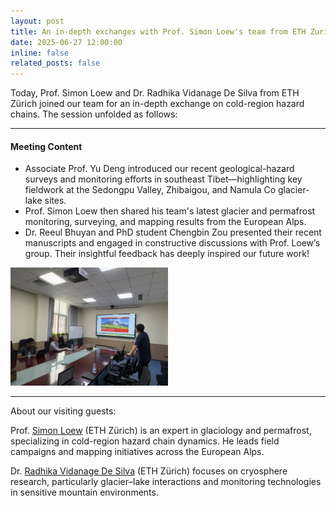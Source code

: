 ```yaml
---
layout: post
title: An in-depth exchanges with Prof. Simon Loew's team from ETH Zurich
date: 2025-06-27 12:00:00
inline: false
related_posts: false
---
```


Today, Prof. Simon Loew and Dr. Radhika Vidanage De Silva from ETH Zürich joined our team for an in-depth exchange on cold-region hazard chains. The session unfolded as follows:

---

#### Meeting Content

<ul>
    <li>Associate Prof. Yu Deng introduced our recent geological-hazard surveys and monitoring efforts in southeast Tibet—highlighting key fieldwork at the Sedongpu Valley, Zhibaigou, and Namula Co glacier-lake sites.</li>
    <li>Prof. Simon Loew then shared his team's latest glacier and permafrost monitoring, surveying, and mapping results from the European Alps.</li>
    <li>Dr. Reeul Bhuyan and PhD student Chengbin Zou presented their recent manuscripts and engaged in constructive discussions with Prof. Loew’s group. Their insightful feedback has deeply inspired our future work!</li>
</ul>

<img src="/assets/img/news-0627-01.jpg" alt="Group Discussion" width="50%">

---

About our visiting guests:

Prof. <a href="https://ethz.ch/staffnet/en/organisation/who-is-who/retired-professors/details.Nzk0MDA=.TGlzdC80MDEsLTc0NzY4NzYw.html">Simon Loew</a> (ETH Zürich) is an expert in glaciology and permafrost, specializing in cold-region hazard chain dynamics. He leads field campaigns and mapping initiatives across the European Alps.

Dr. <a href="https://eaps.ethz.ch/en/people/profile.MzIwMjQw.TGlzdC83NzMsOTI0MjA1OTI2.html">Radhika Vidanage De Silva</a> (ETH Zürich) focuses on cryosphere research, particularly glacier–lake interactions and monitoring technologies in sensitive mountain environments.

